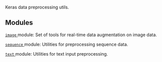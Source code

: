 Keras data preprocessing utils.

## Modules
[ `image` ](https://tensorflow.google.cn/api_docs/python/tf/keras/preprocessing/image) module: Set of tools for real-time data augmentation on image data.

[ `sequence` ](https://tensorflow.google.cn/api_docs/python/tf/keras/preprocessing/sequence) module: Utilities for preprocessing sequence data.

[ `text` ](https://tensorflow.google.cn/api_docs/python/tf/keras/preprocessing/text) module: Utilities for text input preprocessing.


